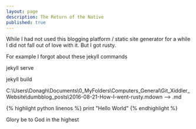 ```yaml
---
layout: page
description: The Return of the Native
published: true
---
```

While I had not used this blogging platform / static site generator for a while I did not fall out of love with it.
But I got rusty.

For example I forgot about these jekyll commands

jekyll serve

jekyll build

C:\Users\Donagh\Documents\0_MyFolders\Computers_General\Git_Xiddler_Website\dumbblog\_posts\2016-08-21-How-I-went-rusty.mdown --> .md


{% highlight python linenos %}
print "Hello World"
{% endhighlight %}

Glory be to God in the highest
